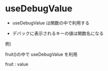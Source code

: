 # useDebugValue

- useDebugValue は関数の中で利用する

- デバックに表示されるキーの値は関数名になる

例）

fruit()の中で useDebugValue を利用

fruit : value
